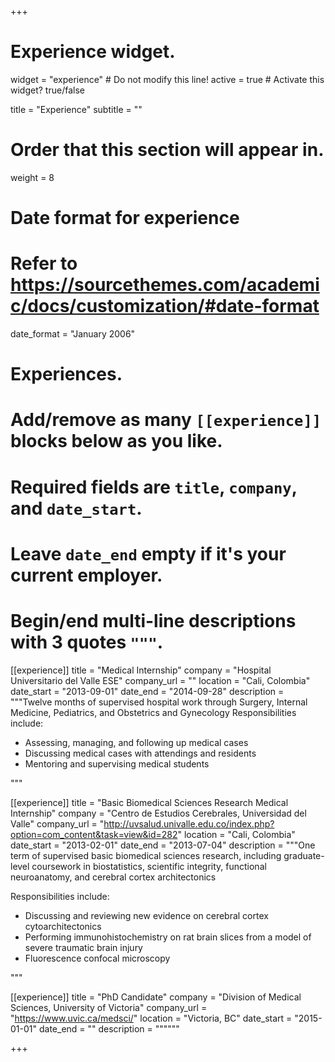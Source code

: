 +++
# Experience widget.
widget = "experience"  # Do not modify this line!
active = true  # Activate this widget? true/false

title = "Experience"
subtitle = ""

# Order that this section will appear in.
weight = 8

# Date format for experience
#   Refer to https://sourcethemes.com/academic/docs/customization/#date-format
date_format = "January 2006"

# Experiences.
#   Add/remove as many `[[experience]]` blocks below as you like.
#   Required fields are `title`, `company`, and `date_start`.
#   Leave `date_end` empty if it's your current employer.
#   Begin/end multi-line descriptions with 3 quotes `"""`.
[[experience]]
  title = "Medical Internship"
  company = "Hospital Universitario del Valle ESE"
  company_url = ""
  location = "Cali, Colombia"
  date_start = "2013-09-01"
  date_end = "2014-09-28"
  description = """Twelve months of supervised hospital work through Surgery, Internal Medicine, Pediatrics, and Obstetrics and Gynecology
  Responsibilities include:
  
  * Assessing, managing, and following up medical cases
  * Discussing medical cases with attendings and residents
  * Mentoring and supervising medical students

  """

[[experience]]
  title = "Basic Biomedical Sciences Research Medical Internship"
  company = "Centro de Estudios Cerebrales, Universidad del Valle"
  company_url = "http://uvsalud.univalle.edu.co/index.php?option=com_content&task=view&id=282"
  location = "Cali, Colombia"
  date_start = "2013-02-01"
  date_end = "2013-07-04"
  description = """One term of supervised basic biomedical sciences research, including graduate-level coursework in biostatistics, scientific integrity, functional neuroanatomy, and cerebral cortex architectonics
  
  Responsibilities include:
  
  * Discussing and reviewing new evidence on cerebral cortex cytoarchitectonics
  * Performing immunohistochemistry on rat brain slices from a model of severe traumatic brain injury
  * Fluorescence confocal microscopy
 
  """

[[experience]]
  title = "PhD Candidate"
  company = "Division of Medical Sciences, University of Victoria"
  company_url = "https://www.uvic.ca/medsci/"
  location = "Victoria, BC"
  date_start = "2015-01-01"
  date_end = ""
  description = """"""

+++
